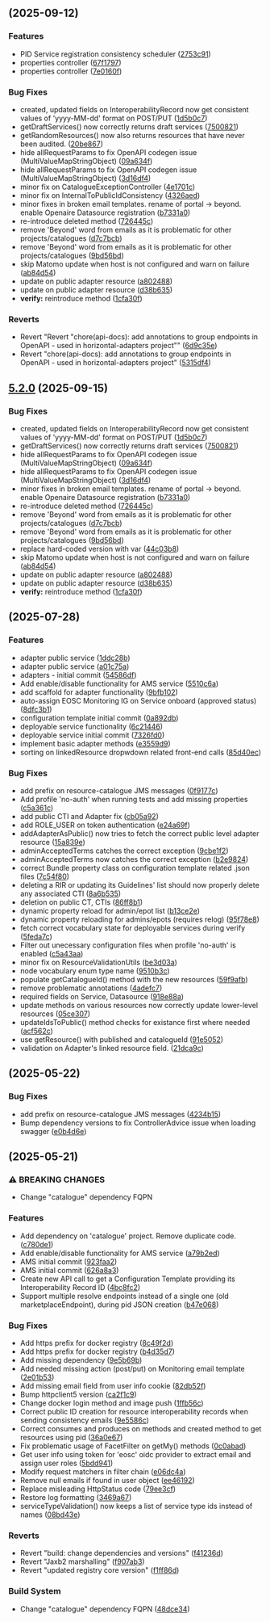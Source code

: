 ## [](https://github.com/madgeek-arc/resource-catalogue/compare/v5.1.0...v) (2025-09-12)

### Features

* PID Service registration consistency scheduler ([2753c91](https://github.com/madgeek-arc/resource-catalogue/commit/2753c91d68b5970d0e6b3b48383bd859ed9e3779))
* properties controller ([67f1797](https://github.com/madgeek-arc/resource-catalogue/commit/67f1797cde93389e749d39f002fab63c717d78a9))
* properties controller ([7e0160f](https://github.com/madgeek-arc/resource-catalogue/commit/7e0160f36185156ba2a1c3b279e02c0aa9091812))

### Bug Fixes

* created, updated fields on InteroperabilityRecord now get consistent values of 'yyyy-MM-dd' format on POST/PUT ([1d5b0c7](https://github.com/madgeek-arc/resource-catalogue/commit/1d5b0c7a5716216929f4939734c87dae76c80432))
* getDraftServices() now correctly returns draft services ([7500821](https://github.com/madgeek-arc/resource-catalogue/commit/7500821a3efe21362f30531a9c8c85d0bb3b4081))
* getRandomResources() now also returns resources that have never been audited. ([20be867](https://github.com/madgeek-arc/resource-catalogue/commit/20be867ecb084bd7a7a7f3590c0db8501130c1bc))
* hide allRequestParams to fix OpenAPI codegen issue (MultiValueMapStringObject) ([09a634f](https://github.com/madgeek-arc/resource-catalogue/commit/09a634f566772d6484eb62e9271d9225e31f7670))
* hide allRequestParams to fix OpenAPI codegen issue (MultiValueMapStringObject) ([3d16df4](https://github.com/madgeek-arc/resource-catalogue/commit/3d16df4891ffa92d62cf93396345444714eb7274))
* minor fix on CatalogueExceptionController ([4e1701c](https://github.com/madgeek-arc/resource-catalogue/commit/4e1701ca5c5988a7f289bc921e3d66bb1ac6fabd))
* minor fix on InternalToPublicIdConsistency ([4326aed](https://github.com/madgeek-arc/resource-catalogue/commit/4326aed6a9a5686791dc9e0c9a8144c7c5ea030b))
* minor fixes in broken email templates. rename of portal -> beyond. enable Openaire Datasource registration ([b7331a0](https://github.com/madgeek-arc/resource-catalogue/commit/b7331a0dd975d1a02e661f3827810e1ce38e05f6))
* re-introduce deleted method ([726445c](https://github.com/madgeek-arc/resource-catalogue/commit/726445ce66d99c364d20fe47aa358ea257109010))
* remove 'Beyond' word from emails as it is problematic for other projects/catalogues ([d7c7bcb](https://github.com/madgeek-arc/resource-catalogue/commit/d7c7bcb7bb721f4650e2f5bda88ebe697e288dce))
* remove 'Beyond' word from emails as it is problematic for other projects/catalogues ([9bd56bd](https://github.com/madgeek-arc/resource-catalogue/commit/9bd56bd0a812461312d219ba1c20427098b2395c))
* skip Matomo update when host is not configured and warn on failure ([ab84d54](https://github.com/madgeek-arc/resource-catalogue/commit/ab84d549e3170cf24a3fa772dee27cd98b45fb4a))
* update on public adapter resource ([a802488](https://github.com/madgeek-arc/resource-catalogue/commit/a8024885cd1525075e41d318b88a7a3c4b91415b))
* update on public adapter resource ([d38b635](https://github.com/madgeek-arc/resource-catalogue/commit/d38b635d257c424f6b0fcd0018e77ab6f1ffc68d))
* **verify:** reintroduce method ([1cfa30f](https://github.com/madgeek-arc/resource-catalogue/commit/1cfa30fc351fffa967c95d3852ae6cfdc9d07a0f))

### Reverts

* Revert "Revert "chore(api-docs): add annotations to group endpoints in OpenAPI - used in horizontal-adapters project"" ([6d9c35e](https://github.com/madgeek-arc/resource-catalogue/commit/6d9c35ee910b4f1bac3cec16ec6f4dc6a3d85b44))
* Revert "chore(api-docs): add annotations to group endpoints in OpenAPI - used in horizontal-adapters project" ([5315df4](https://github.com/madgeek-arc/resource-catalogue/commit/5315df41cea3a5652ba5a49d36ee4745f1b28475))


## [5.2.0](https://github.com/madgeek-arc/resource-catalogue/compare/v5.1.0...v5.2.0) (2025-09-15)


### Bug Fixes

* created, updated fields on InteroperabilityRecord now get consistent values of 'yyyy-MM-dd' format on POST/PUT ([1d5b0c7](https://github.com/madgeek-arc/resource-catalogue/commit/1d5b0c7a5716216929f4939734c87dae76c80432))
* getDraftServices() now correctly returns draft services ([7500821](https://github.com/madgeek-arc/resource-catalogue/commit/7500821a3efe21362f30531a9c8c85d0bb3b4081))
* hide allRequestParams to fix OpenAPI codegen issue (MultiValueMapStringObject) ([09a634f](https://github.com/madgeek-arc/resource-catalogue/commit/09a634f566772d6484eb62e9271d9225e31f7670))
* hide allRequestParams to fix OpenAPI codegen issue (MultiValueMapStringObject) ([3d16df4](https://github.com/madgeek-arc/resource-catalogue/commit/3d16df4891ffa92d62cf93396345444714eb7274))
* minor fixes in broken email templates. rename of portal -&gt; beyond. enable Openaire Datasource registration ([b7331a0](https://github.com/madgeek-arc/resource-catalogue/commit/b7331a0dd975d1a02e661f3827810e1ce38e05f6))
* re-introduce deleted method ([726445c](https://github.com/madgeek-arc/resource-catalogue/commit/726445ce66d99c364d20fe47aa358ea257109010))
* remove 'Beyond' word from emails as it is problematic for other projects/catalogues ([d7c7bcb](https://github.com/madgeek-arc/resource-catalogue/commit/d7c7bcb7bb721f4650e2f5bda88ebe697e288dce))
* remove 'Beyond' word from emails as it is problematic for other projects/catalogues ([9bd56bd](https://github.com/madgeek-arc/resource-catalogue/commit/9bd56bd0a812461312d219ba1c20427098b2395c))
* replace hard-coded version with var ([44c03b8](https://github.com/madgeek-arc/resource-catalogue/commit/44c03b8430467338d434ef531d85e2066b6d4447))
* skip Matomo update when host is not configured and warn on failure ([ab84d54](https://github.com/madgeek-arc/resource-catalogue/commit/ab84d549e3170cf24a3fa772dee27cd98b45fb4a))
* update on public adapter resource ([a802488](https://github.com/madgeek-arc/resource-catalogue/commit/a8024885cd1525075e41d318b88a7a3c4b91415b))
* update on public adapter resource ([d38b635](https://github.com/madgeek-arc/resource-catalogue/commit/d38b635d257c424f6b0fcd0018e77ab6f1ffc68d))
* **verify:** reintroduce method ([1cfa30f](https://github.com/madgeek-arc/resource-catalogue/commit/1cfa30fc351fffa967c95d3852ae6cfdc9d07a0f))

## [](https://github.com/madgeek-arc/resource-catalogue/compare/v5.0.1...v) (2025-07-28)

### Features

* adapter public service ([1ddc28b](https://github.com/madgeek-arc/resource-catalogue/commit/1ddc28bc3e8ec0dc2fcb6bfc0def4ba1a26569e6))
* adapter public service ([a01c75a](https://github.com/madgeek-arc/resource-catalogue/commit/a01c75a6ba44a1c37caeb77bc8bda99c9a797889))
* adapters - initial commit ([54586df](https://github.com/madgeek-arc/resource-catalogue/commit/54586dfbfbfa7164553501816bc5f076f30a8392))
* Add enable/disable functionality for AMS service ([5510c6a](https://github.com/madgeek-arc/resource-catalogue/commit/5510c6a1beb20a78b89de4d31694d77368891426))
* add scaffold for adapter functionality ([9bfb102](https://github.com/madgeek-arc/resource-catalogue/commit/9bfb102355c7b2c88258f4ade34582b60e9d92d9))
* auto-assign EOSC Monitoring IG on Service onboard (approved status) ([8dfc3b1](https://github.com/madgeek-arc/resource-catalogue/commit/8dfc3b1abe630f648d52e4186bcea0343c69eef3))
* configuration template initial commit ([0a892db](https://github.com/madgeek-arc/resource-catalogue/commit/0a892dba057efbeb85b3dc3bec8f0fc54914fc23))
* deployable service functionality ([6c21446](https://github.com/madgeek-arc/resource-catalogue/commit/6c214466826571c4432d6b60c4abfc6e7d25ea32))
* deployable service initial commit ([7326fd0](https://github.com/madgeek-arc/resource-catalogue/commit/7326fd0585671a916f199785d4e6537382a3bde6))
* implement basic adapter methods ([e3559d9](https://github.com/madgeek-arc/resource-catalogue/commit/e3559d9232f16375f1feff0cfb1afdc6a789c23b))
* sorting on linkedResource dropwdown related front-end calls ([85d40ec](https://github.com/madgeek-arc/resource-catalogue/commit/85d40ec300e4782276ef0de8173bb36528c49c63))

### Bug Fixes

* add prefix on resource-catalogue JMS messages ([0f9177c](https://github.com/madgeek-arc/resource-catalogue/commit/0f9177c53c7cab025c5969d6600ee41f93acd1e6))
* Add profile 'no-auth' when running tests and add missing properties ([c5a361c](https://github.com/madgeek-arc/resource-catalogue/commit/c5a361c0e53e1ce314eba9baefecc6bf7eb39362))
* add public CTI and Adapter fix ([cb05a92](https://github.com/madgeek-arc/resource-catalogue/commit/cb05a922515477fa5d8692682b773139a43e6214))
* add ROLE_USER on token authentication ([e24a69f](https://github.com/madgeek-arc/resource-catalogue/commit/e24a69fd9c2587ab3f0a5b9f2441400b28836a36))
* addAdapterAsPublic() now tries to fetch the correct public level adapter resource ([15a839e](https://github.com/madgeek-arc/resource-catalogue/commit/15a839e07a6e89ade24ef9e50b1a998438b54daf))
* adminAcceptedTerms catches the correct exception ([9cbe1f2](https://github.com/madgeek-arc/resource-catalogue/commit/9cbe1f287d388925362c5d50aa5d83e783060d3e))
* adminAcceptedTerms now catches the correct exception ([b2e9824](https://github.com/madgeek-arc/resource-catalogue/commit/b2e9824d4d8acab350b83eb2c12866a0294a7661))
* correct Bundle property class on configuration template related .json files ([7c54f80](https://github.com/madgeek-arc/resource-catalogue/commit/7c54f80141a26bb82eb56f8f8c09311875ad02d0))
* deleting a RIR or updating its Guidelines' list should now properly delete any associated CTI ([8a6b535](https://github.com/madgeek-arc/resource-catalogue/commit/8a6b53572e1857e000dbb70dcbaa7094da8d7f85))
* deletion on public CT, CTIs ([86ff8b1](https://github.com/madgeek-arc/resource-catalogue/commit/86ff8b199d1a4305467fd5e0dd3c41091afba2bc))
* dynamic property reload for admin/epot list ([b13ce2e](https://github.com/madgeek-arc/resource-catalogue/commit/b13ce2e8b9077b70c079af362b07588d178227f1))
* dynamic property reloading for admins/epots (requires relog) ([95f78e8](https://github.com/madgeek-arc/resource-catalogue/commit/95f78e801bef4486d5086376874f4231253d1bb1))
* fetch correct vocabulary state for deployable services during verify ([5feda7c](https://github.com/madgeek-arc/resource-catalogue/commit/5feda7cb2682c2361c12451242d9d61d1d3ebd18))
* Filter out unecessary configuration files when profile 'no-auth' is enabled ([c5a43aa](https://github.com/madgeek-arc/resource-catalogue/commit/c5a43aaef7f10f5b65f92281a1261134d28aee1f))
* minor fix on ResourceValidationUtils ([be3d03a](https://github.com/madgeek-arc/resource-catalogue/commit/be3d03a124b87187f964d4c13211029e1e2d0269))
* node vocabulary enum type name ([9510b3c](https://github.com/madgeek-arc/resource-catalogue/commit/9510b3c16f8423e37cf165cb0793e0680a7c9971))
* populate getCatalogueId() method with the new resources ([59f9afb](https://github.com/madgeek-arc/resource-catalogue/commit/59f9afb429cc41f89e15661db5a3f3e75af8d0f7))
* remove problematic annotations ([4adefc7](https://github.com/madgeek-arc/resource-catalogue/commit/4adefc75e9014e8e01996ea65ef50e583a990421))
* required fields on Service, Datasource ([918e88a](https://github.com/madgeek-arc/resource-catalogue/commit/918e88a4b8389f97bfc89eeb4cad8d5224a72b20))
* update methods on various resources now correctly update lower-level resources ([05ce307](https://github.com/madgeek-arc/resource-catalogue/commit/05ce30768cd8accc8fc2f998509c92e896757e04))
* updateIdsToPublic() method checks for existance first where needed ([acf562c](https://github.com/madgeek-arc/resource-catalogue/commit/acf562c49d6d596bb3180ba3a55acb736cabaa59))
* use getResource() with published and catalogueId ([91e5052](https://github.com/madgeek-arc/resource-catalogue/commit/91e50522dbe1d8c433ed13340cf61692404ab32f))
* validation on Adapter's linked resource field. ([21dca9c](https://github.com/madgeek-arc/resource-catalogue/commit/21dca9c5f77e69addaa130e0fafd3873ab4453b9))


## [](https://github.com/madgeek-arc/resource-catalogue/compare/v5.0.0...v) (2025-05-22)

### Bug Fixes

* add prefix on resource-catalogue JMS messages ([4234b15](https://github.com/madgeek-arc/resource-catalogue/commit/4234b1537a78697861bb1ff886ff156d7af72d51))
* Bump dependency versions to fix ControllerAdvice issue when loading swagger ([e0b4d6e](https://github.com/madgeek-arc/resource-catalogue/commit/e0b4d6e338459c4044ff069c27500d44d8ca53e4))
## [](https://github.com/madgeek-arc/resource-catalogue/compare/v3.0.1...v) (2025-05-21)

### ⚠ BREAKING CHANGES

* Change "catalogue" dependency FQPN

### Features

* Add dependency on 'catalogue' project. Remove duplicate code. ([c780de1](https://github.com/madgeek-arc/resource-catalogue/commit/c780de1fb7d063076eb20da7edf02d2e25baf446))
* Add enable/disable functionality for AMS service ([a79b2ed](https://github.com/madgeek-arc/resource-catalogue/commit/a79b2edb9afc2d4cc1539e492d72b30b1928b3a4))
* AMS initial commit ([923faa2](https://github.com/madgeek-arc/resource-catalogue/commit/923faa23b28495e09ea9aa13b4399ee07ea9de80))
* AMS initial commit ([626a8a3](https://github.com/madgeek-arc/resource-catalogue/commit/626a8a3dba7931f6eff0a818bdb41471e3f2e1e9))
* Create new API call to get a Configuration Template providing its Interoperability Record ID ([4bc8fc2](https://github.com/madgeek-arc/resource-catalogue/commit/4bc8fc2ed7d2358334c1cc1d0b809a917b850317))
* Support multiple resolve endpoints instead of a single one (old marketplaceEndpoint), during pid JSON creation ([b47e068](https://github.com/madgeek-arc/resource-catalogue/commit/b47e068049c2dc352c5cc3e9c653e982798c3741))

### Bug Fixes

* Add https prefix for docker registry ([8c49f2d](https://github.com/madgeek-arc/resource-catalogue/commit/8c49f2d31d778a44e138c00a5e86ff41e039ee90))
* Add https prefix for docker registry ([b4d35d7](https://github.com/madgeek-arc/resource-catalogue/commit/b4d35d737cbfdafd0cc29e5c88c20fb0582b2cc9))
* Add missing dependency ([9e5b69b](https://github.com/madgeek-arc/resource-catalogue/commit/9e5b69b89005c4c749c7fc89a6d4f8cfa63545af))
* Add needed missing action (post/put) on Monitoring email template ([2e01b53](https://github.com/madgeek-arc/resource-catalogue/commit/2e01b537a0d5e9194e06b7b7ba72481c28522b14))
* Add missing email field from user info cookie ([82db52f](https://github.com/madgeek-arc/resource-catalogue/commit/82db52fca428132e1abc7dee72668ac90fe7f89e))
* Bump httpclient5 version ([ca2f1c9](https://github.com/madgeek-arc/resource-catalogue/commit/ca2f1c98d6a48b2f8e9bba3d78a3910096815fe4))
* Change docker login method and image push ([1ffb56c](https://github.com/madgeek-arc/resource-catalogue/commit/1ffb56cfd800ee92865a2928159fabb9f2b5e482))
* Correct public ID creation for resource interoperability records when sending consistency emails ([9e5586c](https://github.com/madgeek-arc/resource-catalogue/commit/9e5586c2b2ec76f39b69f7b2de5867dbc720faf9))
* Correct consumes and produces on methods and created method to get resources using pid ([36a0e67](https://github.com/madgeek-arc/resource-catalogue/commit/36a0e67ba431d8827c4c2356fdfdf2afaaa7ae08))
* Fix problematic usage of FacetFilter on getMy() methods ([0c0abad](https://github.com/madgeek-arc/resource-catalogue/commit/0c0abad9270b8f7ba3733fc5c203cb6beb9a6c36))
* Get user info using token for 'eosc' oidc provider to extract email and assign user roles ([5bdd941](https://github.com/madgeek-arc/resource-catalogue/commit/5bdd941013b09b9069c114a681fdb22a54076112))
* Modify request matchers in filter chain ([e06dc4a](https://github.com/madgeek-arc/resource-catalogue/commit/e06dc4a3a2c9f2e7274ec1d2536f0e5a78039866))
* Remove null emails if found in user object ([ee46192](https://github.com/madgeek-arc/resource-catalogue/commit/ee46192b59e648703ea874e1d5c59d7c73f3b52e))
* Replace misleading HttpStatus code ([79ee3cf](https://github.com/madgeek-arc/resource-catalogue/commit/79ee3cfbf44b14b894c8fa54d461570900bd5f56))
* Restore log formatting ([3469a67](https://github.com/madgeek-arc/resource-catalogue/commit/3469a676b5a64aa9f1fc1f8b2530f2db0db0dd95))
* serviceTypeValidation() now keeps a list of service type ids instead of names ([08bd43e](https://github.com/madgeek-arc/resource-catalogue/commit/08bd43e75c79e0e130356f773fcc9dfd03adfd73))

### Reverts

* Revert "build: change dependencies and versions" ([f41236d](https://github.com/madgeek-arc/resource-catalogue/commit/f41236d462b59838d39325edab381ecc439249bf))
* Revert "Jaxb2 marshalling" ([f907ab3](https://github.com/madgeek-arc/resource-catalogue/commit/f907ab3855aaf686ed2816cc8563c04c6f6e809b))
* Revert "updated registry core version" ([f1ff86d](https://github.com/madgeek-arc/resource-catalogue/commit/f1ff86d38d0b7422aef37facda61246f8d950646))

### Build System

* Change "catalogue" dependency FQPN ([48dce34](https://github.com/madgeek-arc/resource-catalogue/commit/48dce34d15beb5d40458e2388c0bc3a3fb2af3b7))
